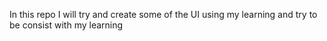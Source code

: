 In this repo I will try and create some of the UI using my learning and try to be consist with my learning
